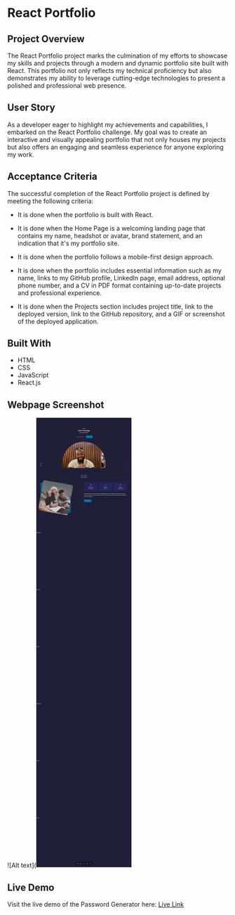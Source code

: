 # React Portfolio
## Project Overview
The React Portfolio project marks the culmination of my efforts to showcase my skills and projects through a modern and dynamic portfolio site built with React. This portfolio not only reflects my technical proficiency but also demonstrates my ability to leverage cutting-edge technologies to present a polished and professional web presence.

## User Story
As a developer eager to highlight my achievements and capabilities, I embarked on the React Portfolio challenge. My goal was to create an interactive and visually appealing portfolio that not only houses my projects but also offers an engaging and seamless experience for anyone exploring my work.

## Acceptance Criteria
The successful completion of the React Portfolio project is defined by meeting the following criteria:

- It is done when the portfolio is built with React.

- It is done when the Home Page is a welcoming landing page that contains my name, headshot or avatar, brand statement, and an indication that it's my portfolio site.

- It is done when the portfolio follows a mobile-first design approach.

- It is done when the portfolio includes essential information such as my name, links to my GitHub profile, LinkedIn page, email address, optional phone number, and a CV in PDF format containing up-to-date projects and professional experience.

- It is done when the Projects section includes project title, link to the deployed version, link to the GitHub repository, and a GIF or screenshot of the deployed application.


## Built With
- HTML
- CSS
- JavaScript
- React.js

## Webpage Screenshot
![Alt text](![Alt text](src/assets/Josh-Prestage-Personal-Portfolio.png)

## Live Demo
Visit the live demo of the Password Generator here: 
[Live Link]() 
